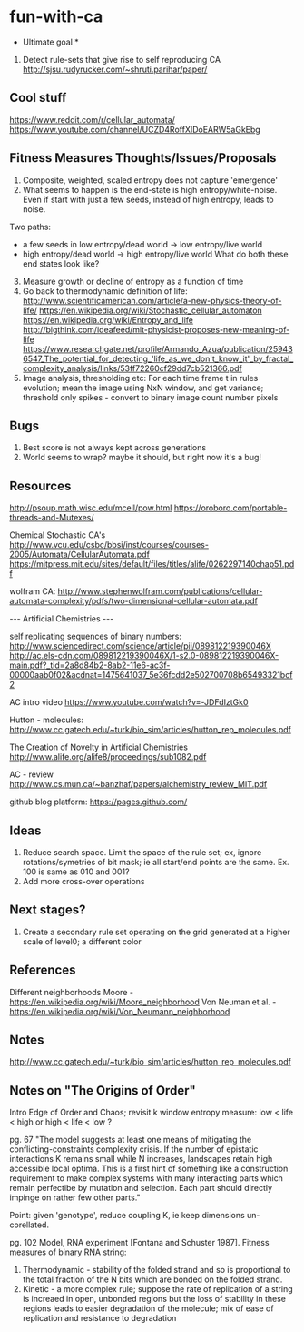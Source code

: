 # fun-with-ca

* Ultimate goal *
1. Detect rule-sets that give rise to self reproducing CA
http://sjsu.rudyrucker.com/~shruti.parihar/paper/

## Cool stuff
https://www.reddit.com/r/cellular_automata/
https://www.youtube.com/channel/UCZD4RoffXIDoEARW5aGkEbg

## Fitness Measures Thoughts/Issues/Proposals
1. Composite, weighted, scaled entropy does not capture 'emergence'
2. What seems to happen is the end-state is high entropy/white-noise. Even if start with just a few seeds, instead of high entropy, leads to noise.

Two paths:
- a few seeds in low entropy/dead world -> low entropy/live world
- high entropy/dead world -> high entropy/live world 
What do both these end states look like?

3. Measure growth or decline of entropy as a function of time
4. Go back to thermodynamic definition of life:
http://www.scientificamerican.com/article/a-new-physics-theory-of-life/
https://en.wikipedia.org/wiki/Stochastic_cellular_automaton
https://en.wikipedia.org/wiki/Entropy_and_life
http://bigthink.com/ideafeed/mit-physicist-proposes-new-meaning-of-life
https://www.researchgate.net/profile/Armando_Azua/publication/259436547_The_potential_for_detecting_'life_as_we_don't_know_it'_by_fractal_complexity_analysis/links/53ff72260cf29dd7cb521366.pdf
5. Image analysis, thresholding etc: For each time frame t in rules evolution; mean the image using NxN window, and get variance; threshold only spikes - convert to binary image count number pixels

## Bugs
1. Best score is not always kept across generations
2. World seems to wrap? maybe it should, but right now it's a bug!

## Resources
http://psoup.math.wisc.edu/mcell/pow.html
https://oroboro.com/portable-threads-and-Mutexes/

Chemical Stochastic CA's
http://www.vcu.edu/csbc/bbsi/inst/courses/courses-2005/Automata/CellularAutomata.pdf
https://mitpress.mit.edu/sites/default/files/titles/alife/0262297140chap51.pdf

wolfram CA:
http://www.stephenwolfram.com/publications/cellular-automata-complexity/pdfs/two-dimensional-cellular-automata.pdf

--- Artificial Chemistries ---

self replicating sequences of binary numbers:
http://www.sciencedirect.com/science/article/pii/089812219390046X
http://ac.els-cdn.com/089812219390046X/1-s2.0-089812219390046X-main.pdf?_tid=2a8d84b2-8ab2-11e6-ac3f-00000aab0f02&acdnat=1475641037_5e36fcdd2e502700708b65493321bcf2

AC intro video
https://www.youtube.com/watch?v=-JDFdIztGk0

Hutton - molecules:
http://www.cc.gatech.edu/~turk/bio_sim/articles/hutton_rep_molecules.pdf

The Creation of Novelty in Artificial Chemistries
http://www.alife.org/alife8/proceedings/sub1082.pdf

AC - review
http://www.cs.mun.ca/~banzhaf/papers/alchemistry_review_MIT.pdf

github blog platform:
https://pages.github.com/


## Ideas

1. Reduce search space. Limit the space of the rule set; ex, ignore rotations/symetries of bit mask; ie all start/end points are the same.
Ex.  100 is same as 010 and 001?
2. Add more cross-over operations

## Next stages?
1. Create a secondary rule set operating on the grid generated at a higher scale of level0; a different color

## References

Different neighborhoods
Moore - https://en.wikipedia.org/wiki/Moore_neighborhood
Von Neuman et al. - https://en.wikipedia.org/wiki/Von_Neumann_neighborhood

## Notes

http://www.cc.gatech.edu/~turk/bio_sim/articles/hutton_rep_molecules.pdf


## Notes on "The Origins of Order"

Intro
Edge of Order and Chaos; revisit k window entropy measure: low < life < high or high < life < low ?

pg. 67
"The model suggests at least one means of mitigating the conflicting-constraints complexity crisis. If the number of epistatic interactions K remains small while N increases, landscapes retain high accessible local optima. This is a first hint of something like a construction requirement to make complex systems with many interacting parts which remain perfectibe by mutation and selection. Each part should directly impinge on rather few other parts." 

Point: given 'genotype', reduce coupling K, ie keep dimensions un-corellated.

pg. 102
Model, RNA experiment [Fontana and Schuster 1987].
Fitness measures of binary RNA string:
1. Thermodynamic - stability of the folded strand and so is proportional to the total fraction of the N bits which are bonded on the folded strand.
2. Kinetic - a more complex rule; suppose the rate of replication of a string is increaed in open, unbonded regions but the loss of stability in these regions leads to easier degradation of the molecule; mix of ease of replication and resistance to degradation

